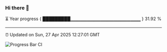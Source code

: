 ### Hi there 👋

⏳ Year progress { █████████▁▁▁▁▁▁▁▁▁▁▁▁▁▁▁▁▁▁▁▁▁ } 31.92 %

---

⏰ Updated on Sun, 27 Apr 2025 12:27:01 GMT

![Progress Bar CI](https://github.com/liununu/liununu/workflows/Progress%20Bar%20CI/badge.svg)
